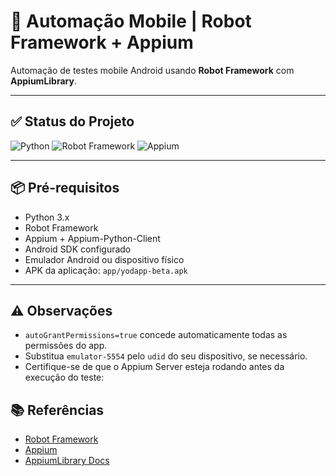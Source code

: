 # 🤖 Automação Mobile | Robot Framework + Appium

Automação de testes mobile Android usando **Robot Framework** com **AppiumLibrary**.

---

## ✅ Status do Projeto
![Python](https://img.shields.io/badge/python-3.10-blue)
![Robot Framework](https://img.shields.io/badge/Robot_Framework-latest-green)
![Appium](https://img.shields.io/badge/Appium-latest-orange)

---

## 📦 Pré-requisitos

- Python 3.x  
- Robot Framework  
- Appium + Appium-Python-Client  
- Android SDK configurado  
- Emulador Android ou dispositivo físico  
- APK da aplicação: `app/yodapp-beta.apk`

---

## ⚠️ Observações

- `autoGrantPermissions=true` concede automaticamente todas as permissões do app.  
- Substitua `emulator-5554` pelo `udid` do seu dispositivo, se necessário.  
- Certifique-se de que o Appium Server esteja rodando antes da execução do teste:

## 📚 Referências

- [Robot Framework](https://robotframework.org/)  
- [Appium](https://appium.io/docs/en/about-appium/overview/)  
- [AppiumLibrary Docs](https://robotframework-appiumlibrary.readthedocs.io/)



